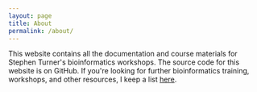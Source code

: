 ```yaml
---
layout: page
title: About
permalink: /about/
---
```


This website contains all the documentation and course materials for Stephen Turner's bioinformatics workshops. The source code for this website is on GitHub. If you're looking for further bioinformatics training, workshops, and other resources, I keep a list [here](http://stephenturner.us/edu).
